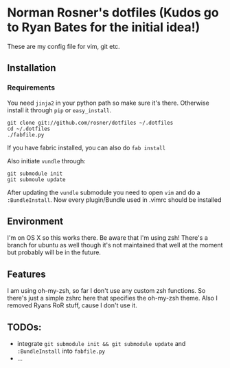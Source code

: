 # Norman Rosner's dotfiles (Kudos go to Ryan Bates for the initial idea!) 

These are my config file for vim, git etc. 


## Installation
### Requirements
You need `jinja2` in your python path so make sure it's there. Otherwise install it through `pip` or `easy_install`.

```
git clone git://github.com/rosner/dotfiles ~/.dotfiles
cd ~/.dotfiles
./fabfile.py
```

If you have fabric installed, you can also do `fab install`

Also initiate `vundle` through:

```
git submodule init
git submoule update
```

After updating the `vundle` submodule you need to open `vim` and do a `:BundleInstall`. Now every plugin/Bundle used in .vimrc should be installed

## Environment

I'm on OS X so this works there. Be aware that I'm using zsh! There's a branch for ubuntu as well though it's not maintained that well at the moment but probably will be in the future.

## Features

I am using oh-my-zsh, so far I don't use any custom zsh functions. So there's just a simple zshrc here that specifies the oh-my-zsh theme. Also I removed Ryans RoR stuff, cause I don't use it.

## TODOs:
* integrate `git submodule init && git submodule update` and `:BundleInstall` into `fabfile.py`
* ...


